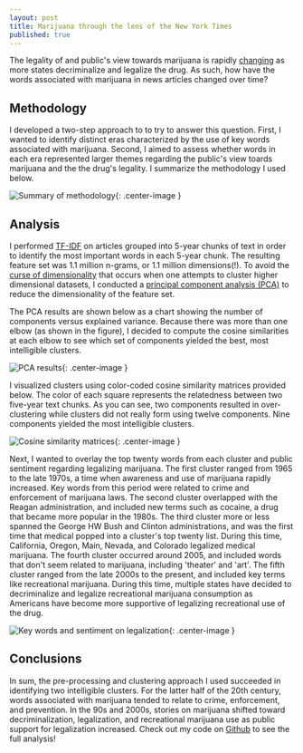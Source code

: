 ```yaml
---
layout: post
title: Marijuana through the lens of the New York Times
published: true
---
```


The legality of and public's view towards marijuana is rapidly [changing](http://www.pewresearch.org/fact-tank/2015/04/14/6-facts-about-marijuana/) as more states decriminalize and legalize the drug. As such, how have the words associated with marijuana in news articles changed over time?

## Methodology

I developed a two-step approach to to try to answer this question. First, I wanted to identify distinct eras characterized by the use of key words associated with marijuana. Second, I aimed to assess whether words in each era represented larger themes regarding the public's view toards marijuana and the the drug's legality. I summarize the methodology I used below.

![Summary of methodology]({{site.baseurl}}/pgr-me.github.io/images/004-marijuana-methodology.png){: .center-image }

## Analysis

I performed [TF-IDF](https://en.wikipedia.org/wiki/Tf%E2%80%93idf) on articles grouped into 5-year chunks of text in order to identify the most important words in each 5-year chunk. The resulting feature set was 1.1 million n-grams, or 1.1 million dimensions(!). To avoid the [curse of dimensionality](https://en.wikipedia.org/wiki/Curse_of_dimensionality) that occurs when one attempts to cluster higher dimensional datasets, I conducted a [principal component analysis (PCA)](https://en.wikipedia.org/wiki/Principal_component_analysis) to reduce the dimensionality of the feature set. 

The PCA results are shown below as a chart showing the number of components versus explained variance. Because there was more than one elbow (as shown in the figure), I decided to compute the cosine similarities at each elbow to see which set of components yielded the best, most intelligible clusters.

![PCA results]({{site.baseurl}}/pgr-me.github.io/images/004-marijuana-pca.png){: .center-image }

I visualized clusters using color-coded cosine similarity matrices provided below. The color of each square represents the relatedness between two five-year text chunks. As you can see, two components resulted in over-clustering while clusters did not really form using twelve components. Nine components yielded the most intelligible clusters.

![Cosine similarity matrices]({{site.baseurl}}/pgr-me.github.io/images/004-marijuana-cosine.png){: .center-image }

Next, I wanted to overlay the top twenty words from each cluster and public sentiment regarding legalizing marijuana. The first cluster ranged from 1965 to the late 1970s, a time when awareness and use of marijuana rapidly increased. Key words from this period were related to crime and enforcement of marijuana laws. The second cluster overlapped with the Reagan administration, and included new terms such as cocaine, a drug that became more popular in the 1980s. The third cluster more or less spanned the George HW Bush and Clinton administrations, and was the first time that medical popped into a cluster's top twenty list. During this time, California, Oregon, Main, Nevada, and Colorado legalized medical marijuana. The fourth cluster occurred around 2005, and included words that don't seem related to marijuana, including 'theater' and 'art'. The fifth cluster ranged from the late 2000s to the present, and included key terms like recreational marijuana. During this time, multiple states have decided to decriminalize and legalize recreational marijuana consumption as Americans have become more supportive of legalizing recreational use of the drug. 

![Key words and sentiment on legalization]({{site.baseurl}}/pgr-me.github.io/images/004-marijuana-sentiment.png){: .center-image }

## Conclusions

In sum, the pre-processing and clustering approach I used succeeded in identifying two intelligible clusters. For the latter half of the 20th century, words associated with marijuana tended to relate to crime, enforcement, and prevention. In the 90s and 2000s, stories on marijuana shifted toward decriminalization, legalization, and recreational marijuana use as public support for legalization increased. Check out my code on [Github](https://github.com/pgr-me/metis_projects/tree/master/04-marijuana) to see the full analysis!